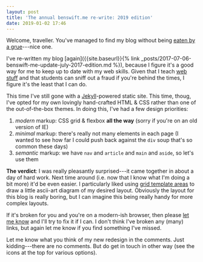 ```yaml
---
layout: post
title: 'The annual benswift.me re-write: 2019 edition'
date: 2019-01-02 17:46
---
```


Welcome, traveller. You've managed to find my blog without being [eaten by a
grue](http://zork.wikia.com/wiki/Grue)---nice one.

I've re-written my blog [again]({{site.baseurl}}{% link
_posts/2017-07-06-benswift-me-update-july-2017-edition.md %}), because I figure
it's a good way for me to keep up to date with my web skills. Given that I teach
[web stuff](https://cs.anu.edu.au/courses/comp1720/) and that students can sniff
out a fraud if you're behind the times, I figure it's the least that I can do.

This time I've still gone with a [Jekyll](https://jekyllrb.com/)-powered static
site. This time, thoug, I've opted for my own lovingly hand-crafted HTML & CSS
rather than one of the out-of-the-box themes. In doing this, I've had a few
design priorities:

1. *modern* markup: CSS grid & flexbox **all the way** (sorry if you're on an old
   version of IE)
2. *minimal* markup: there's really not many elements in each page (I wanted to
   see how far I could push back against the `div` soup that's so common these
   days)
3. *semantic* markup: we have `nav` and `article` and `main` and `aside`, so
   let's use them
   
**The verdict**: I was really pleasantly surprised---it came together in about a
day of hard work. Next time around (i.e. now that I know what I'm doing a bit
more) it'd be even easier. I particularly liked using [grid template
areas](https://css-tricks.com/snippets/css/complete-guide-grid/#prop-grid-template-areas)
to draw a little ascii-art diagram of my desired layout. Obviously the layout
for this blog is really boring, but I can imagine this being really handy for
more complex layouts.

If it's broken for you and you're on a modern-ish browser, then please [let me
know](mailto:ben.swift@anu.edu.au) and I'll try to fix it if I can. I don't
think I've broken any (many) links, but again let me know if you find something
I've missed.

Let me know what you think of my new redesign in the comments. Just
kidding---there are no comments. But do get in touch in other way (see the icons
at the top for various options).
